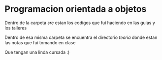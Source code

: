 # Programacion orientada a objetos

Dentro de la carpeta *src* estan los codigos que fui haciendo en las guias y los talleres

Dentro de esa misma carpeta se encuentra el directorio *teoria* donde estan las notas que fui tomando en clase

Que tengan una linda cursada :)